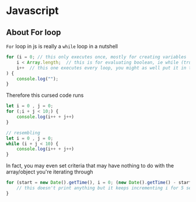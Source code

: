 # Javascript


## About For loop
`For` loop in js is really a `while` loop in a nutshell   
```javascript
for (i = 0; // this only executes once, mostly for creating variables
    i < Array.length;  // this is for evaluating boolean, ie while (true)
    i++  // this one executes every loop, you might as well put it in the execution code
) {
    console.log("");
}
```

Therefore this cursed code runs
```javascript
let i = 0 , j = 0;
for (;i + j < 10;) {
    console.log(i++ + j++)
}

// resembling
let i = 0 , j = 0;
while (i + j < 10) {
    console.log(i++ + j++)
}
```

In fact, you may even set criteria that may have nothing to do with the array/object you're iterating through
```javascript
for (start = new Date().getTime(), i = 0; (new Date().getTime() - start) < 5000; i++) {
    // this doesn't print anything but it keeps incrementing i for 5 seconds
}
```
